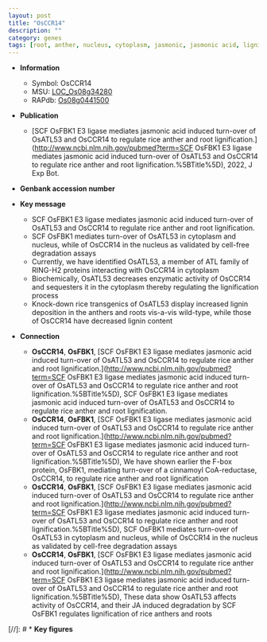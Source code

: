 ```yaml
---
layout: post
title: "OsCCR14"
description: ""
category: genes
tags: [root, anther, nucleus, cytoplasm, jasmonic, jasmonic acid, lignin]
---
```


* **Information**  
    + Symbol: OsCCR14  
    + MSU: [LOC_Os08g34280](http://rice.uga.edu/cgi-bin/ORF_infopage.cgi?orf=LOC_Os08g34280)  
    + RAPdb: [Os08g0441500](https://rapdb.dna.affrc.go.jp/locus/?name=Os08g0441500)  

* **Publication**  
    + [SCF OsFBK1 E3 ligase mediates jasmonic acid induced turn-over of OsATL53 and OsCCR14 to regulate rice anther and root lignification.](http://www.ncbi.nlm.nih.gov/pubmed?term=SCF OsFBK1 E3 ligase mediates jasmonic acid induced turn-over of OsATL53 and OsCCR14 to regulate rice anther and root lignification.%5BTitle%5D), 2022, J Exp Bot.

* **Genbank accession number**  

* **Key message**  
    + SCF OsFBK1 E3 ligase mediates jasmonic acid induced turn-over of OsATL53 and OsCCR14 to regulate rice anther and root lignification.
    + SCF OsFBK1 mediates turn-over of OsATL53 in cytoplasm and nucleus, while of OsCCR14 in the nucleus as validated by cell-free degradation assays
    + Currently, we have identified OsATL53, a member of ATL family of RING-H2 proteins interacting with OsCCR14 in cytoplasm
    + Biochemically, OsATL53 decreases enzymatic activity of OsCCR14 and sequesters it in the cytoplasm thereby regulating the lignification process
    + Knock-down rice transgenics of OsATL53 display increased lignin deposition in the anthers and roots vis-a-vis wild-type, while those of OsCCR14 have decreased lignin content

* **Connection**  
    + __OsCCR14__, __OsFBK1__, [SCF OsFBK1 E3 ligase mediates jasmonic acid induced turn-over of OsATL53 and OsCCR14 to regulate rice anther and root lignification.](http://www.ncbi.nlm.nih.gov/pubmed?term=SCF OsFBK1 E3 ligase mediates jasmonic acid induced turn-over of OsATL53 and OsCCR14 to regulate rice anther and root lignification.%5BTitle%5D), SCF OsFBK1 E3 ligase mediates jasmonic acid induced turn-over of OsATL53 and OsCCR14 to regulate rice anther and root lignification.
    + __OsCCR14__, __OsFBK1__, [SCF OsFBK1 E3 ligase mediates jasmonic acid induced turn-over of OsATL53 and OsCCR14 to regulate rice anther and root lignification.](http://www.ncbi.nlm.nih.gov/pubmed?term=SCF OsFBK1 E3 ligase mediates jasmonic acid induced turn-over of OsATL53 and OsCCR14 to regulate rice anther and root lignification.%5BTitle%5D), We have shown earlier the F-box protein, OsFBK1, mediating turn-over of a cinnamoyl CoA-reductase, OsCCR14, to regulate rice anther and root lignification
    + __OsCCR14__, __OsFBK1__, [SCF OsFBK1 E3 ligase mediates jasmonic acid induced turn-over of OsATL53 and OsCCR14 to regulate rice anther and root lignification.](http://www.ncbi.nlm.nih.gov/pubmed?term=SCF OsFBK1 E3 ligase mediates jasmonic acid induced turn-over of OsATL53 and OsCCR14 to regulate rice anther and root lignification.%5BTitle%5D),  SCF OsFBK1 mediates turn-over of OsATL53 in cytoplasm and nucleus, while of OsCCR14 in the nucleus as validated by cell-free degradation assays
    + __OsCCR14__, __OsFBK1__, [SCF OsFBK1 E3 ligase mediates jasmonic acid induced turn-over of OsATL53 and OsCCR14 to regulate rice anther and root lignification.](http://www.ncbi.nlm.nih.gov/pubmed?term=SCF OsFBK1 E3 ligase mediates jasmonic acid induced turn-over of OsATL53 and OsCCR14 to regulate rice anther and root lignification.%5BTitle%5D),  These data show OsATL53 affects activity of OsCCR14, and their JA induced degradation by SCF OsFBK1 regulates lignification of rice anthers and roots

[//]: # * **Key figures**  


